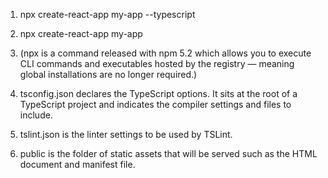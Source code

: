 1. npx create-react-app my-app --typescript
2. npx create-react-app my-app
3. (npx is a command released with npm 5.2 which allows you to execute CLI commands and executables hosted by the registry — meaning global installations are no longer required.)
4. tsconfig.json declares the TypeScript options. It sits at the root of a TypeScript project and indicates the compiler settings and files to include.

5. tslint.json is the linter settings to be used by TSLint.

6. public is the folder of static assets that will be served such as the HTML document and manifest file.

